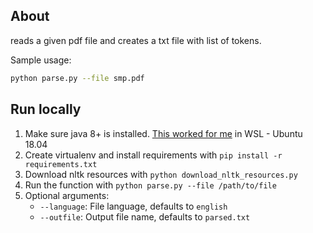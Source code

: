 ## About
reads a given pdf file and creates a txt file with list of tokens.

Sample usage:
```bash
python parse.py --file smp.pdf
```

## Run locally
1. Make sure java 8+ is installed. [This worked for me](https://stackoverflow.com/a/44309078/9205400) in WSL - Ubuntu 18.04
2. Create virtualenv and install requirements with `pip install -r requirements.txt`
4. Download nltk resources with `python download_nltk_resources.py`
3. Run the function with `python parse.py --file /path/to/file`
4. Optional arguments: 
    - `--language`: File language, defaults to `english`
    - `--outfile`: Output file name, defaults to `parsed.txt`
